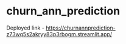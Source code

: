 # churn_ann_prediction

Deployed link - https://churnannprediction-z73wq5s2akryy83p3rbogm.streamlit.app/
